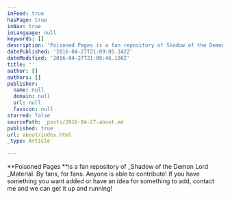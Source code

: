 ```yaml
---
inFeed: true
hasPage: true
inNav: true
inLanguage: null
keywords: []
description: 'Poisoned Pages is a fan repository of Shadow of the Demon Lord Material. By fans, for fans. Anyone is able to contribute! If you have something you want added or have an idea for something to add, contact me and we can get it up and running!'
datePublished: '2016-04-27T21:09:05.342Z'
dateModified: '2016-04-27T21:08:46.100Z'
title: ''
author: []
authors: []
publisher:
  name: null
  domain: null
  url: null
  favicon: null
starred: false
sourcePath: _posts/2016-04-27-about.md
published: true
url: about/index.html
_type: Article

---
```

**Poisoned Pages **is a fan repository of _Shadow of the Demon Lord _Material. By fans, for fans. Anyone is able to contribute! If you have something you want added or have an idea for something to add, contact me and we can get it up and running!